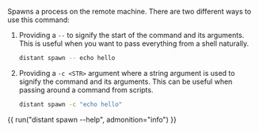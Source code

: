 Spawns a process on the remote machine. There are two different ways to
use this command:

1. Providing a `--` to signify the start of the command and its arguments. This
   is useful when you want to pass everything from a shell naturally.

    ```sh
    distant spawn -- echo hello
    ```

2. Providing a `-c <STR>` argument where a string argument is used to signify
   the command and its arguments. This can be useful when passing around a
   command from scripts.

    ```sh
    distant spawn -c "echo hello"
    ```

{{ run("distant spawn --help", admonition="info") }}
